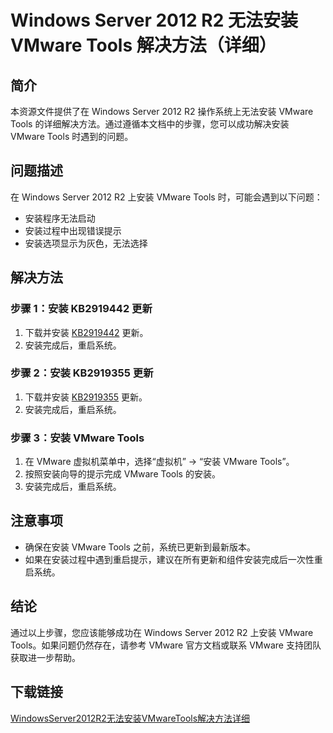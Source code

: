 # Windows Server 2012 R2 无法安装 VMware Tools 解决方法（详细）

## 简介

本资源文件提供了在 Windows Server 2012 R2 操作系统上无法安装 VMware Tools 的详细解决方法。通过遵循本文档中的步骤，您可以成功解决安装 VMware Tools 时遇到的问题。

## 问题描述

在 Windows Server 2012 R2 上安装 VMware Tools 时，可能会遇到以下问题：
- 安装程序无法启动
- 安装过程中出现错误提示
- 安装选项显示为灰色，无法选择

## 解决方法

### 步骤 1：安装 KB2919442 更新

1. 下载并安装 [KB2919442](https://www.microsoft.com/zh-cn/download/confirmation.aspx?id=42162) 更新。
2. 安装完成后，重启系统。

### 步骤 2：安装 KB2919355 更新

1. 下载并安装 [KB2919355](https://www.microsoft.com/zh-cn/download/confirmation.aspx?id=42335) 更新。
2. 安装完成后，重启系统。

### 步骤 3：安装 VMware Tools

1. 在 VMware 虚拟机菜单中，选择“虚拟机” -> “安装 VMware Tools”。
2. 按照安装向导的提示完成 VMware Tools 的安装。
3. 安装完成后，重启系统。

## 注意事项

- 确保在安装 VMware Tools 之前，系统已更新到最新版本。
- 如果在安装过程中遇到重启提示，建议在所有更新和组件安装完成后一次性重启系统。

## 结论

通过以上步骤，您应该能够成功在 Windows Server 2012 R2 上安装 VMware Tools。如果问题仍然存在，请参考 VMware 官方文档或联系 VMware 支持团队获取进一步帮助。

## 下载链接

[WindowsServer2012R2无法安装VMwareTools解决方法详细](https://pan.quark.cn/s/86dcf842e2eb)
